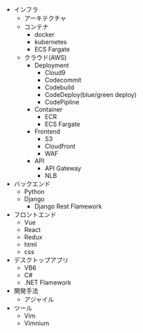 


- インフラ
    - アーキテクチャ
    - コンテナ
        - docker
        - kubernetes
        - ECS Fargate
    - クラウド(AWS)
        - Deployment
            - Cloud9
            - Codecommit
            - Codebuild
            - CodeDeploy(blue/green deploy)
            - CodePipline
        - Container
            - ECR
            - ECS Fargate
        - Frontend
            - S3
            - Cloudfront
            - WAF
        - API
            - API Gateway
            - NLB
- バックエンド
    - Python
    - Django
        - Django Rest Flamework
- フロントエンド
    - Vue
    - React
    - Redux
    - html
    - css
- デスクトップアプリ
    - VB6
    - C#
    - .NET Flamework
- 開発手法
    - アジャイル
- ツール
    - Vim
    - Vimnium


